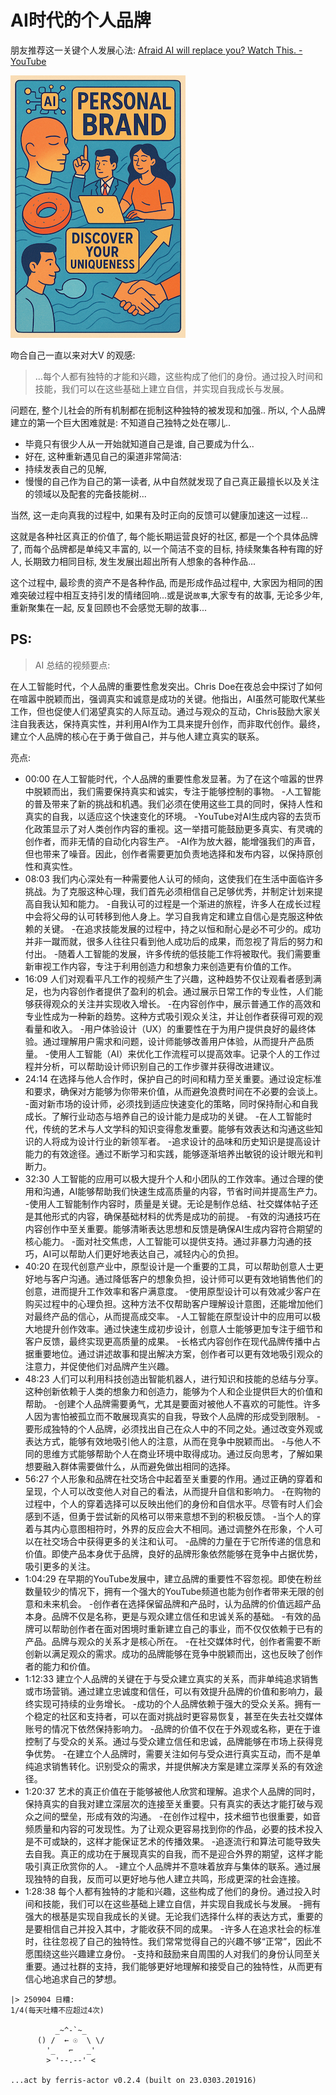 # AI时代的个人品牌
朋友推荐这一关键个人发展心法:
[Afraid AI will replace you? Watch This. - YouTube](https://www.youtube.com/watch?v=HxTjtp5WSUM)


![ai.age-person-band](20250904-aiage-person-band.png)

吻合自己一直以来对大V 的观感:

> ...每个人都有独特的才能和兴趣，这些构成了他们的身份。通过投入时间和技能，我们可以在这些基础上建立自信，并实现自我成长与发展。

问题在, 整个儿社会的所有机制都在扼制这种独特的被发现和加强..
所以, 个人品牌 建立的第一个巨大困难就是:
    不知道自己独特之处在哪儿..

- 毕竟只有很少人从一开始就知道自己是谁, 自己要成为什么..
- 好在, 这种重新遇见自己的渠道非常简洁:
- 持续发表自己的见解,
- 慢慢的自己作为自己的第一读者, 从中自然就发现了自己真正最擅长以及关注的领域以及配套的完备技能树...

当然, 这一走向真我的过程中, 如果有及时正向的反馈可以健康加速这一过程...

这就是各种社区真正的价值了,
每个能长期运营良好的社区, 都是一个个具体品牌了,
而每个品牌都是单纯又丰富的, 以一个简洁不变的目标, 持续聚集各种有踙的好人,
长期致力相同目标, 发生发展出超出所有人想象的各种作品...

这个过程中, 最珍贵的资产不是各种作品, 而是形成作品过程中, 大家因为相同的困难突破过程中相互支持引发的情绪回响...或是说`故事`,大家专有的故事,
无论多少年, 重新聚集在一起, 反复回顾也不会感觉无聊的故事...



## PS:
> AI 总结的视频要点:

在人工智能时代，个人品牌的重要性愈发突出。Chris Doe在夜总会中探讨了如何在喧嚣中脱颖而出，强调真实和诚意是成功的关键。他指出，AI虽然可能取代某些工作，但也促使人们渴望真实的人际互动。通过与观众的互动，Chris鼓励大家关注自我表达，保持真实性，并利用AI作为工具来提升创作，而非取代创作。最终，建立个人品牌的核心在于勇于做自己，并与他人建立真实的联系。


亮点:

- 00:00 在人工智能时代，个人品牌的重要性愈发显著。为了在这个喧嚣的世界中脱颖而出，我们需要保持真实和诚实，专注于能够控制的事物。
          -人工智能的普及带来了新的挑战和机遇。我们必须在使用这些工具的同时，保持人性和真实的自我，以适应这个快速变化的环境。
          -YouTube对AI生成内容的去货币化政策显示了对人类创作内容的重视。这一举措可能鼓励更多真实、有灵魂的创作者，而非无情的自动化内容生产。
          -AI作为放大器，能增强我们的声音，但也带来了噪音。因此，创作者需要更加负责地选择和发布内容，以保持原创性和真实性。
- 08:03 我们内心深处有一种需要他人认可的倾向，这使我们在生活中面临许多挑战。为了克服这种心理，我们首先必须相信自己足够优秀，并制定计划来提高自我认知和能力。
          -自我认可的过程是一个渐进的旅程，许多人在成长过程中会将父母的认可转移到他人身上。学习自我肯定和建立自信心是克服这种依赖的关键。
          -在追求技能发展的过程中，持之以恒和耐心是必不可少的。成功并非一蹴而就，很多人往往只看到他人成功后的成果，而忽视了背后的努力和付出。
          -随着人工智能的发展，许多传统的低技能工作将被取代。我们需要重新审视工作内容，专注于利用创造力和想象力来创造更有价值的工作。
- 16:09 人们对观看平凡工作的视频产生了兴趣，这种趋势不仅让观看者感到满足，也为内容创作者提供了盈利的机会。通过展示日常工作的专业性，人们能够获得观众的关注并实现收入增长。
          -在内容创作中，展示普通工作的高效和专业性成为一种新的趋势。这种方式吸引观众关注，并让创作者获得可观的观看量和收入。
          -用户体验设计（UX）的重要性在于为用户提供良好的最终体验。通过理解用户需求和问题，设计师能够改善用户体验，从而提升产品质量。
          -使用人工智能（AI）来优化工作流程可以提高效率。记录个人的工作过程并分析，可以帮助设计师识别自己的工作步骤并获得改进建议。
- 24:14 在选择与他人合作时，保护自己的时间和精力至关重要。通过设定标准和要求，确保对方能够为你带来价值，从而避免浪费时间在不必要的会谈上。
          -面对新市场的设计师，必须找到适应快速变化的策略，同时保持耐心和自我成长。了解行业动态与培养自己的设计能力是成功的关键。
          -在人工智能时代，传统的艺术与人文学科的知识变得愈发重要。能够有效表达和沟通这些知识的人将成为设计行业的新领军者。
          -追求设计的品味和历史知识是提高设计能力的有效途径。通过不断学习和实践，能够逐渐培养出敏锐的设计眼光和判断力。
- 32:30 人工智能的应用可以极大提升个人和小团队的工作效率。通过合理的使用和沟通，AI能够帮助我们快速生成高质量的内容，节省时间并提高生产力。
          -使用人工智能制作内容时，质量是关键。无论是制作总结、社交媒体帖子还是其他形式的内容，确保基础材料的优秀是成功的前提。
          -有效的沟通技巧在内容创作中至关重要。能够清晰表达思想和反馈是确保AI生成内容符合期望的核心能力。
          -面对社交焦虑，人工智能可以提供支持。通过非暴力沟通的技巧，AI可以帮助人们更好地表达自己，减轻内心的负担。
- 40:20 在现代创意产业中，原型设计是一个重要的工具，可以帮助创意人士更好地与客户沟通。通过降低客户的想象负担，设计师可以更有效地销售他们的创意，进而提升工作效率和客户满意度。
          -使用原型设计可以有效减少客户在购买过程中的心理负担。这种方法不仅帮助客户理解设计意图，还能增加他们对最终产品的信心，从而提高成交率。
          -人工智能在原型设计中的应用可以极大地提升创作效率。通过快速生成初步设计，创意人士能够更加专注于细节和客户反馈，最终实现更高质量的成果。
          -长格式内容创作在现代品牌传播中占据重要地位。通过讲述故事和提出解决方案，创作者可以更有效地吸引观众的注意力，并促使他们对品牌产生兴趣。
- 48:23 人们可以利用科技创造出智能机器人，进行知识和技能的总结与分享。这种创新依赖于人类的想象力和创造力，能够为个人和企业提供巨大的价值和帮助。
          -创建个人品牌需要勇气，尤其是要面对被他人不喜欢的可能性。许多人因为害怕被孤立而不敢展现真实的自我，导致个人品牌的形成受到限制。
          -要形成独特的个人品牌，必须找出自己在众人中的不同之处。通过改变外观或表达方式，能够有效地吸引他人的注意，从而在竞争中脱颖而出。
          -与他人不同的思维方式能够帮助个人在商业环境中取得成功。通过反向思考，了解如果想要融入群体需要做什么，从而避免做出相同的选择。
- 56:27 个人形象和品牌在社交场合中起着至关重要的作用。通过正确的穿着和呈现，个人可以改变他人对自己的看法，从而提升自信和影响力。
          -在购物的过程中，个人的穿着选择可以反映出他们的身份和自信水平。尽管有时人们会感到不适，但勇于尝试新的风格可以带来意想不到的积极反馈。
          -当个人的穿着与其内心意图相符时，外界的反应会大不相同。通过调整外在形象，个人可以在社交场合中获得更多的关注和认可。
          -品牌的力量在于它所传递的信息和价值。即使产品本身优于品牌，良好的品牌形象依然能够在竞争中占据优势，吸引更多的关注。
- 1:04:29 在早期的YouTube发展中，建立品牌的重要性不容忽视。即使在粉丝数量较少的情况下，拥有一个强大的YouTube频道也能为创作者带来无限的创意和未来机会。
          -创作者在选择保留品牌和产品时，认为品牌的价值远超产品本身。品牌不仅是名称，更是与观众建立信任和忠诚关系的基础。
          -有效的品牌可以帮助创作者在面对困境时重新建立自己的事业，而不仅仅依赖于已有的产品。品牌与观众的关系才是核心所在。
          -在社交媒体时代，创作者需要不断创新以满足观众的需求。成功的品牌能够在竞争中脱颖而出，这也反映了创作者的能力和价值。
- 1:12:33 建立个人品牌的关键在于与受众建立真实的关系，而非单纯追求销售或市场营销。通过建立忠诚度和信任，可以有效提升品牌的价值和影响力，最终实现可持续的业务增长。
          -成功的个人品牌依赖于强大的受众关系。拥有一个稳定的社区和支持者，可以在面对挑战时更容易恢复，甚至在失去社交媒体账号的情况下依然保持影响力。
          -品牌的价值不仅在于外观或名称，更在于谁控制了与受众的关系。通过与受众建立信任和忠诚，品牌能够在市场上获得竞争优势。
          -在建立个人品牌时，需要关注如何与受众进行真实互动，而不是单纯追求销售转化。识别受众的需求，并提供解决方案是建立深厚关系的有效途径。
- 1:20:37 艺术的真正价值在于能够被他人欣赏和理解。追求个人品牌的同时，保持真实的自我对建立深层次的连接至关重要。只有真实的表达才能打破与观众之间的壁垒，形成有效的沟通。
          -在创作过程中，技术细节也很重要，如音频质量和内容的可发现性。为了让观众更容易找到你的作品，必要的技术投入是不可或缺的，这样才能保证艺术的传播效果。
          -追逐流行和算法可能导致失去自我。真正的成功在于展现真实的自我，而不是迎合外界的期望，这样才能吸引真正欣赏你的人。
          -建立个人品牌并不意味着放弃与集体的联系。通过展现独特的自我，反而可以更好地与他人建立共鸣，形成更深的社会连接。
- 1:28:38 每个人都有独特的才能和兴趣，这些构成了他们的身份。通过投入时间和技能，我们可以在这些基础上建立自信，并实现自我成长与发展。
          -拥有强大的根基是实现自我成长的关键。无论我们选择什么样的表达方式，重要的是要相信自己并投入其中，才能收获不同的成果。
          -许多人在追求社会的标准时，往往忽视了自己的独特性。我们常常觉得自己的兴趣不够“正常”，因此不愿围绕这些兴趣建立身份。
          -支持和鼓励来自周围的人对我们的身份认同至关重要。通过社群的支持，我们能够更好地理解和接受自己的独特性，从而更有信心地追求自己的梦想。



```
|> 250904 日糟:
1/4(每天吐糟不应超过4次)

          _~^-`~_
      () /  ← ☉  \ \/
        '_   ⌐   _'
        > '--.--' <

...act by ferris-actor v0.2.4 (built on 23.0303.201916)
```